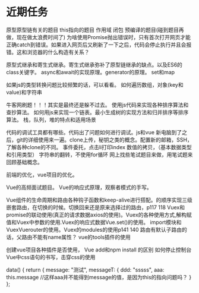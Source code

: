 # 近期任务

原型原型链有关的题目 this指向的题目 作用域 闭包 预编译的题目(碰到题目再做，现在做太浪费时间了)
为啥使用Promise抛出错误时，只有首次打开网页才能正确catch到错误。如果进入网页后又刷新了一下之后，代码会停止执行并且会报错。这和浏览器的什么构造有关系？

原型式继承和寄生式继承。寄生式继承弥补了原型链继承的缺点。以及ES6的class关键字。
async和await的实现原理。generator的原理。
set和map

如果js的类型转换问题比较频繁的话，可以看看。
如何遍历数组，对象(key和value)和字符串

牛客网刷题！！！其实是最终还是躲不过去。
使用js代码来实现各种排序算法和查抄算法。
如何用js来实现一个链表。最小生成树的实现方法和归并排序等排序算法。
栈，队列，堆的特点和适用场景

代码的调试工具都有哪些。代码出了问题如何进行调试。js和vue
新电脑到了之后，git的详细使用来一遍。clone上传，秘钥之类的概念。配置新的邮箱，SSH，了解各种clone的不同。
事件委托，点击li打印index
数值的拷贝，（基本数据类型和引用类型）
字符串的翻转，不使用for循环
网上找些笔试题目来做，用笔试题来回顾基础概念。

前端的优化，vue项目的优化。

Vue的高频面试题目。
Vue的响应式原理，观察者模式的手写。

Vue组件的生命周期和路由各种钩子函数和keep-alive进行搭配。的顺序实现三级嵌套路由，在切换的时候。切换回来还是原来选择过的路由，p117 118
Vuex和promise的联动使用(真正的请求数据axios的使用)。Vuex的各种使用方式,解构赋值和Vuex中参数的使用.Vuex的响应式数据Vue.set()的使用。 import模块和VuexVuerouter的使用。Vuex的modules的使用p141 140
路由有默认子路由的话，父路由不能有name属性？
vue的tools插件的使用

创建vue项目各种插件是否使用， Vue add和npm install 的区别
如何停止控制台
Vue中css语句的书写，击穿css的使用


data() {
    return {
      message: "测试",
      messageT: {
        ddd: "sssss",
        aaa: this.message  //这样aaa并不能得到message的值，是因为this的指向问题吗？
      }
};
